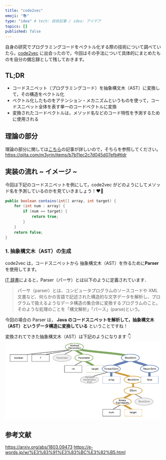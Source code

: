 ```yaml
---
title: "code2vec"
emoji: "📚"
type: "idea" # tech: 技術記事 / idea: アイデア
topics: []
published: false
---
```


自身の研究でプログラミングコードをベクトル化する際の技術について調べていたら，[code2vec](https://arxiv.org/abs/1803.09473) に出会ったので，今回はその手法について具体的にまとめたものを自分の備忘録として残しておきます。

## TL;DR

- コードスニペット（プログラミングコード）を抽象構文木（AST）に変換して，その構造をベクトル化
- ベクトル化したものをアテンション・メカニズムというものを使って，コードスニペット全体を表す単一のコードベクトルに変換
- 変換されたコードベクトルは，メソッド名などのコード特性を予測するために使用される

## 理論の部分

理論の部分に関しては[こちら](https://qiita.com/m3yrin/items/b7b11ec2c7d045d07efb)の記事が詳しいので，そちらを参照してください。
https://qiita.com/m3yrin/items/b7b11ec2c7d045d07efb#tldr

## 実装の流れ ~ イメージ ~

今回は下記のコードスニペットを例にして，code2vec がどのようにしてメソッド名を予測しているのかを見ていきましょう！❤️‍🔥

```java
public boolean contains(int[] array, int target) {
    for (int num : array) {
        if (num == target) {
            return true;
        }
    }
    return false;
}
```

### 1. 抽象構文木（AST）の生成

code2vec は，コードスニペットから 抽象構文木（AST）を作るために**Parser**を使用してます。

[IT 辞書](https://e-words.jp/w/%E3%83%91%E3%83%BC%E3%82%B5.html)によると，Parser（パーサ）とは以下のように定義されています．

> パーサ（parser）とは、コンピュータプログラムのソースコードや XML 文書など、何らかの言語で記述された構造的な文字データを解析し、プログラムで扱えるようなデータ構造の集合体に変換するプログラムのこと。そのような処理のことを「構文解析」「パース」(parse)という。

今回の場合の Parser は，
**Java のコードスニペットを解析して，抽象構文木（AST）というデータ構造に変換している**
ということですね！

変換されてできた抽象構文木（AST）は下記のようになります 👇
![](/images/2024-12-30-code2vec/ast_example.png)

## 参考文献

https://arxiv.org/abs/1803.09473
https://e-words.jp/w/%E3%83%91%E3%83%BC%E3%82%B5.html
